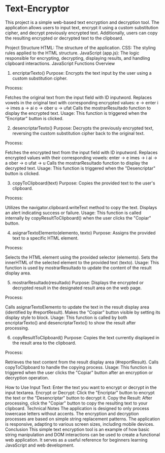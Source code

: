 <h1>Text-Encryptor</h1>

This project is a simple web-based text encryption and decryption tool. The application allows users to input text, encrypt it using a custom substitution cipher, and decrypt previously encrypted text. Additionally, users can copy the resulting encrypted or decrypted text to the clipboard.

Project Structure
HTML: The structure of the application.
CSS: The styling rules applied to the HTML structure.
JavaScript (app.js): The logic responsible for encrypting, decrypting, displaying results, and handling clipboard interactions.
JavaScript Functions Overview
1. encriptarTexto()
Purpose:
Encrypts the text input by the user using a custom substitution cipher.

Process:

Fetches the original text from the input field with ID inputword.
Replaces vowels in the original text with corresponding encrypted values:
e -> enter
i -> imes
a -> ai
o -> ober
u -> ufat
Calls the mostrarResultado function to display the encrypted text.
Usage:
This function is triggered when the "Encriptar" button is clicked.

2. desencriptarTexto()
Purpose:
Decrypts the previously encrypted text, reversing the custom substitution cipher back to the original text.

Process:

Fetches the encrypted text from the input field with ID inputword.
Replaces encrypted values with their corresponding vowels:
enter -> e
imes -> i
ai -> a
ober -> o
ufat -> u
Calls the mostrarResultado function to display the decrypted text.
Usage:
This function is triggered when the "Desencriptar" button is clicked.

3. copyToClipboard(text)
Purpose:
Copies the provided text to the user's clipboard.

Process:

Utilizes the navigator.clipboard.writeText method to copy the text.
Displays an alert indicating success or failure.
Usage:
This function is called internally by copyResultToClipboard() when the user clicks the "Copiar" button.

4. asignarTextoElemento(elemento, texto)
Purpose:
Assigns the provided text to a specific HTML element.

Process:

Selects the HTML element using the provided selector (elemento).
Sets the innerHTML of the selected element to the provided text (texto).
Usage:
This function is used by mostrarResultado to update the content of the result display area.

5. mostrarResultado(resultado)
Purpose:
Displays the encrypted or decrypted result in the designated result area on the web page.

Process:

Calls asignarTextoElemento to update the text in the result display area (identified by #reportResult).
Makes the "Copiar" button visible by setting its display style to block.
Usage:
This function is called by both encriptarTexto() and desencriptarTexto() to show the result after processing.

6. copyResultToClipboard()
Purpose:
Copies the text currently displayed in the result area to the clipboard.

Process:

Retrieves the text content from the result display area (#reportResult).
Calls copyToClipboard to handle the copying process.
Usage:
This function is triggered when the user clicks the "Copiar" button after an encryption or decryption operation.

How to Use
Input Text: Enter the text you want to encrypt or decrypt in the input textarea.
Encrypt or Decrypt: Click the "Encriptar" button to encrypt the text or the "Desencriptar" button to decrypt it.
Copy the Result: After processing, click the "Copiar" button to copy the resulting text to your clipboard.
Technical Notes
The application is designed to only process lowercase letters without accents.
The encryption and decryption processes are based on simple string replacement patterns.
The application is responsive, adapting to various screen sizes, including mobile devices.
Conclusion
This simple text encryption tool is an example of how basic string manipulation and DOM interactions can be used to create a functional web application. It serves as a useful reference for beginners learning JavaScript and web development.
